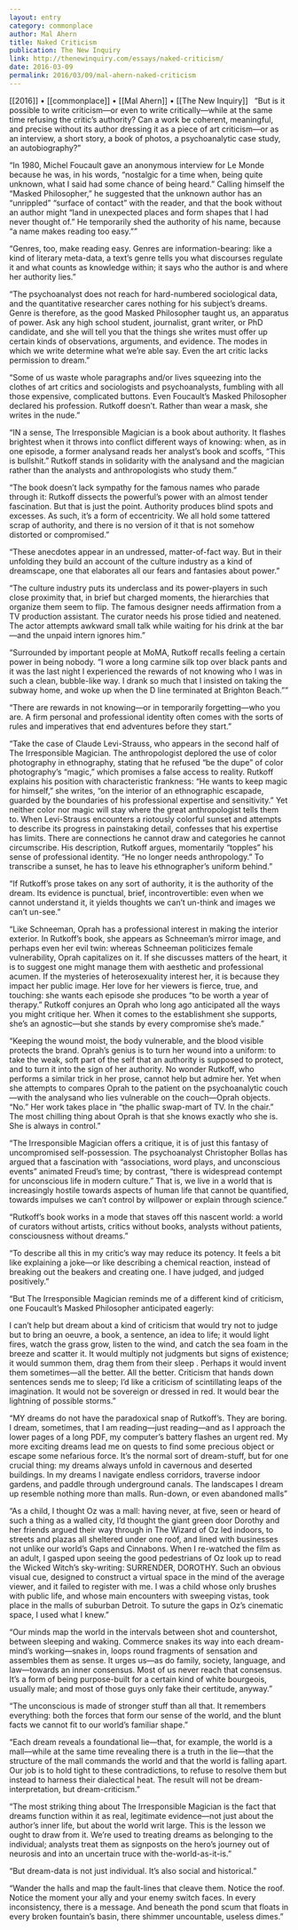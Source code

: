 ```yaml
---
layout: entry
category: commonplace
author: Mal Ahern
title: Naked Criticism
publication: The New Inquiry
link: http://thenewinquiry.com/essays/naked-criticism/
date: 2016-03-09
permalink: 2016/03/09/mal-ahern-naked-criticism
---
```


[[2016]] • [[commonplace]] • [[Mal Ahern]] • [[The New Inquiry]]
 
“But is it possible to write criticism—or even to write critically—while at the same time refusing the critic’s authority? Can a work be coherent, meaningful, and precise without its author dressing it as a piece of art criticism—or as an interview, a short story, a book of photos, a psychoanalytic case study, an autobiography?”

“In 1980, Michel Foucault gave an anonymous interview for Le Monde because he was, in his words, “nostalgic for a time when, being quite unknown, what I said had some chance of being heard.” Calling himself the “Masked Philosopher,” he suggested that the unknown author has an “unrippled” “surface of contact” with the reader, and that the book without an author might “land in unexpected places and form shapes that I had never thought of.” He temporarily shed the authority of his name, because “a name makes reading too easy.””

“Genres, too, make reading easy. Genres are information-bearing: like a kind of literary meta-data, a text’s genre tells you what discourses regulate it and what counts as knowledge within; it says who the author is and where her authority lies.”

“The psychoanalyst does not reach for hard-numbered sociological data, and the quantitative researcher cares nothing for his subject’s dreams. Genre is therefore, as the good Masked Philosopher taught us, an apparatus of power. Ask any high school student, journalist, grant writer, or PhD candidate, and she will tell you that the things she writes must offer up certain kinds of observations, arguments, and evidence. The modes in which we write determine what we’re able say. Even the art critic lacks permission to dream.”

“Some of us waste whole paragraphs and/or lives squeezing into the clothes of art critics and sociologists and psychoanalysts, fumbling with all those expensive, complicated buttons. Even Foucault’s Masked Philosopher declared his profession. Rutkoff doesn’t. Rather than wear a mask, she writes in the nude.”

“IN a sense, The Irresponsible Magician is a book about authority. It flashes brightest when it throws into conflict different ways of knowing: when, as in one episode, a former analysand reads her analyst’s book and scoffs, “This is bullshit.” Rutkoff stands in solidarity with the analysand and the magician rather than the analysts and anthropologists who study them.”

“The book doesn’t lack sympathy for the famous names who parade through it: Rutkoff dissects the powerful’s power with an almost tender fascination. But that is just the point. Authority produces blind spots and excesses. As such, it’s a form of eccentricity. We all hold some tattered scrap of authority, and there is no version of it that is not somehow distorted or compromised.”

“These anecdotes appear in an undressed, matter-of-fact way. But in their unfolding they build an account of the culture industry as a kind of dreamscape, one that elaborates all our fears and fantasies about power.”

“The culture industry puts its underclass and its power-players in such close proximity that, in brief but charged moments, the hierarchies that organize them seem to flip. The famous designer needs affirmation from a TV production assistant. The curator needs his prose tidied and neatened. The actor attempts awkward small talk while waiting for his drink at the bar—and the unpaid intern ignores him.”

“Surrounded by important people at MoMA, Rutkoff recalls feeling a certain power in being nobody. “I wore a long carmine silk top over black pants and it was the last night I experienced the rewards of not knowing who I was in such a clean, bubble-like way. I drank so much that I insisted on taking the subway home, and woke up when the D line terminated at Brighton Beach.””

“There are rewards in not knowing—or in temporarily forgetting—who you are. A firm personal and professional identity often comes with the sorts of rules and imperatives that end adventures before they start.”

“Take the case of Claude Levi-Strauss, who appears in the second half of The Irresponsible Magician. The anthropologist deplored the use of color photography in ethnography, stating that he refused “be the dupe” of color photography’s “magic,” which promises a false access to reality. Rutkoff explains his position with characteristic frankness: “He wants to keep magic for himself,” she writes, “on the interior of an ethnographic escapade, guarded by the boundaries of his professional expertise and sensitivity.” Yet neither color nor magic will stay where the great anthropologist tells them to. When Levi-Strauss encounters a riotously colorful sunset and attempts to describe its progress in painstaking detail, confesses that his expertise has limits. There are connections he cannot draw and categories he cannot circumscribe. His description, Rutkoff argues, momentarily “topples” his sense of professional identity. “He no longer needs anthropology.” To transcribe a sunset, he has to leave his ethnographer’s uniform behind.”

“If Rutkoff’s prose takes on any sort of authority, it is the authority of the dream. Its evidence is punctual, brief, incontrovertible: even when we cannot understand it, it yields thoughts we can’t un-think and images we can’t un-see.”

“Like Schneeman, Oprah has a professional interest in making the interior exterior. In Rutkoff’s book, she appears as Schneeman’s mirror image, and perhaps even her evil twin: whereas Schneeman politicizes female vulnerability, Oprah capitalizes on it. If she discusses matters of the heart, it is to suggest one might manage them with aesthetic and professional acumen. If the mysteries of heterosexuality interest her, it is because they impact her public image. Her love for her viewers is fierce, true, and touching: she wants each episode she produces “to be worth a year of therapy.” Rutkoff conjures an Oprah who long ago anticipated all the ways you might critique her. When it comes to the establishment she supports, she’s an agnostic—but she stands by every compromise she’s made.”

“Keeping the wound moist, the body vulnerable, and the blood visible protects the brand. Oprah’s genius is to turn her wound into a uniform: to take the weak, soft part of the self that an authority is supposed to protect, and to turn it into the sign of her authority. No wonder Rutkoff, who performs a similar trick in her prose, cannot help but admire her. Yet when she attempts to compares Oprah to the patient on the psychoanalytic couch—with the analysand who lies vulnerable on the couch—Oprah objects. “No.” Her work takes place in “the phallic swap-mart of TV. In the chair.” The most chilling thing about Oprah is that she knows exactly who she is. She is always in control.”

“The Irresponsible Magician offers a critique, it is of just this fantasy of uncompromised self-possession. The psychoanalyst Christopher Bollas has argued that a fascination with “associations, word plays, and unconscious events” animated Freud’s time; by contrast, “there is widespread contempt for unconscious life in modern culture.” That is, we live in a world that is increasingly hostile towards aspects of human life that cannot be quantified, towards impulses we can’t control by willpower or explain through science.”

“Rutkoff’s book works in a mode that staves off this nascent world: a world of curators without artists, critics without books, analysts without patients, consciousness without dreams.”

“To describe all this in my critic’s way may reduce its potency. It feels a bit like explaining a joke—or like describing a chemical reaction, instead of breaking out the beakers and creating one. I have judged, and judged positively.”

“But The Irresponsible Magician reminds me of a different kind of criticism, one Foucault’s Masked Philosopher anticipated eagerly:

I can’t help but dream about a kind of criticism that would try not to judge but to bring an oeuvre, a book, a sentence, an idea to life; it would light fires, watch the grass grow, listen to the wind, and catch the sea foam in the breeze and scatter it. It would multiply not judgments but signs of existence; it would summon them, drag them from their sleep . Perhaps it would invent them sometimes—all the better. All the better. Criticism that hands down sentences sends me to sleep; I’d like a criticism of scintillating leaps of the imagination. It would not be sovereign or dressed in red. It would bear the lightning of possible storms.”

“MY dreams do not have the paradoxical snap of Rutkoff’s. They are boring. I dream, sometimes, that I am reading—just reading—and as I approach the lower pages of a long PDF, my computer’s battery flashes an urgent red. My more exciting dreams lead me on quests to find some precious object or escape some nefarious force. It’s the normal sort of dream-stuff, but for one crucial thing: my dreams always unfold in cavernous and deserted buildings. In my dreams I navigate endless corridors, traverse indoor gardens, and paddle through underground canals. The landscapes I dream up resemble nothing more than malls. Run-down, or even abandoned malls”

“As a child, I thought Oz was a mall: having never, at five, seen or heard of such a thing as a walled city, I’d thought the giant green door Dorothy and her friends argued their way through in The Wizard of Oz led indoors, to streets and plazas all sheltered under one roof, and lined with businesses not unlike our world’s Gaps and Cinnabons. When I re-watched the film as an adult, I gasped upon seeing the good pedestrians of Oz look up to read the Wicked Witch’s sky-writing: SURRENDER, DOROTHY. Such an obvious visual cue, designed to construct a virtual space in the mind of the average viewer, and it failed to register with me. I was a child whose only brushes with public life, and whose main encounters with sweeping vistas, took place in the malls of suburban Detroit. To suture the gaps in Oz’s cinematic space, I used what I knew.”

“Our minds map the world in the intervals between shot and countershot, between sleeping and waking. Commerce snakes its way into each dream-mind’s working—snakes in, loops round fragments of sensation and assembles them as sense. It urges us—as do family, society, language, and law—towards an inner consensus. Most of us never reach that consensus. It’s a form of being purpose-built for a certain kind of white bourgeois, usually male; and most of those guys only fake their certitude, anyway.”

“The unconscious is made of stronger stuff than all that. It remembers everything: both the forces that form our sense of the world, and the blunt facts we cannot fit to our world’s familiar shape.”

“Each dream reveals a foundational lie—that, for example, the world is a mall—while at the same time revealing there is a truth in the lie—that the structure of the mall commands the world and that the world is falling apart. Our job is to hold tight to these contradictions, to refuse to resolve them but instead to harness their dialectical heat. The result will not be dream-interpretation, but dream-criticism.”

“The most striking thing about The Irresponsible Magician is the fact that dreams function within it as real, legitimate evidence—not just about the author’s inner life, but about the world writ large. This is the lesson we ought to draw from it. We’re used to treating dreams as belonging to the individual; analysts treat them as signposts on the hero’s journey out of neurosis and into an uncertain truce with the-world-as-it-is.”

“But dream-data is not just individual. It’s also social and historical.”

“Wander the halls and map the fault-lines that cleave them. Notice the roof. Notice the moment your ally and your enemy switch faces. In every inconsistency, there is a message. And beneath the pond scum that floats in every broken fountain’s basin, there shimmer uncountable, useless dimes.”
